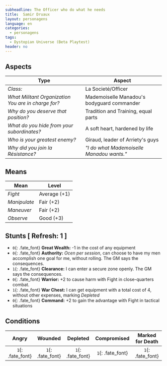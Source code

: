 ```yaml
---
subheadline: The Officer who do what he needs
title:  Samir Druaux
layout: personagens
language: en
categories:
  - personagens
tags:
  - Dystopian Universe (Beta Playtest)
header: no
---
```


## Aspects

| __Type__                                               |   __Aspect__                                |
|--------------------------------------------------------|---------------------------------------------|
| _Class:_                                               | La Societé/Officer                          |
| _What Militant Organization You are in charge for?_    | Mademoiselle Manadou's bodyguard commander  |
| _Why do you deserve that position?_                    | Tradition and Training, equal parts         |
| _What do you hide from your subordinates?_             | A soft heart, hardened by life              |
| _Who is your greatest enemy?_                          | Giraud, leader of Arriety's guys            |
| _Why did you join la Résistance?_                      | _"I do what Mademoiselle Manadou wants."_   |

## Means

| __Mean__     | __Level__    |
|--------------|--------------|
| _Fight_      | Average (+1) |
| _Manipulate_ | Fair (+2)    |
| _Maneuver_   | Fair (+2)    |
| _Observe_    | Good (+3)    |

## Stunts [ Refresh: 1 ]

+ `0`{: .fate_font} __Great Wealth:__ -1 in the cost of any equipment
+ `0`{: .fate_font} __Authority:__ _Ocen per session_, can choose to have my men accomplish one goal for me, without rolling. The GM says the consequences.
+ `1`{: .fate_font} __Clearance:__ I can enter a secure zone openly. The GM says the consequences.
+ `0`{: .fate_font} __Warrior:__ +2 to cause harm with Fight in close-quarters combat.
+ `1`{: .fate_font} __War Chest:__ I can get equipment with a total cost of 4, without other expenses, marking _Depleted_
+ `0`{: .fate_font} __Command:__ +2 to gain the advantage with Fight in tactical situations

## Conditions

| __Angry__ | __Wounded__ | __Depleted__ | __Compromised__ | __Marked for Death__ |
|:---------:|:-----------:|:------------:|:---------------:|:--------------------:|
| `1`{: .fate_font} | `1`{: .fate_font} | `1`{: .fate_font} | `1`{: .fate_font} | `1`{: .fate_font} |
